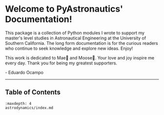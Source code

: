 
Welcome to PyAstronautics' Documentation!
============================================

This package is a collection of Python modules I wrote to support my master's level studies in Astronautical Engineering at the University of Southern California. The long form documentation is for the curious readers who continue to seek knowledge and explore new ideas. Enjoy!

This work is dedicated to Mae🌻 and Moose🐶. Your love and joy inspire me every day. Thank you for being my greatest supporters.

\- Eduardo Ocampo

---

## Table of Contents

```{toctree}
:maxdepth: 4
astrodynamics/index.md
```
